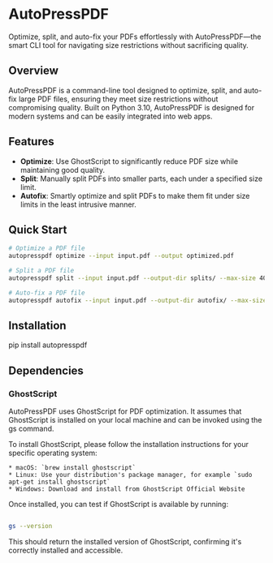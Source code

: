 # AutoPressPDF

Optimize, split, and auto-fix your PDFs effortlessly with AutoPressPDF—the smart CLI tool for navigating size restrictions without sacrificing quality.

## Overview

AutoPressPDF is a command-line tool designed to optimize, split, and auto-fix large PDF files, ensuring they meet size restrictions without compromising quality. Built on Python 3.10, AutoPressPDF is designed for modern systems and can be easily integrated into web apps.

## Features

- **Optimize**: Use GhostScript to significantly reduce PDF size while maintaining good quality.
- **Split**: Manually split PDFs into smaller parts, each under a specified size limit.
- **Autofix**: Smartly optimize and split PDFs to make them fit under size limits in the least intrusive manner.

## Quick Start

```bash
# Optimize a PDF file
autopresspdf optimize --input input.pdf --output optimized.pdf

# Split a PDF file
autopresspdf split --input input.pdf --output-dir splits/ --max-size 4000000

# Auto-fix a PDF file
autopresspdf autofix --input input.pdf --output-dir autofix/ --max-size 4000000
```


## Installation

pip install autopresspdf


## Dependencies

### GhostScript

AutoPressPDF uses GhostScript for PDF optimization. It assumes that GhostScript is installed on your local machine and can be invoked using the gs command.

To install GhostScript, please follow the installation instructions for your specific operating system:

    * macOS: `brew install ghostscript`
    * Linux: Use your distribution's package manager, for example `sudo apt-get install ghostscript`
    * Windows: Download and install from GhostScript Official Website

Once installed, you can test if GhostScript is available by running:

```bash

gs --version

```

This should return the installed version of GhostScript, confirming it's correctly installed and accessible.
